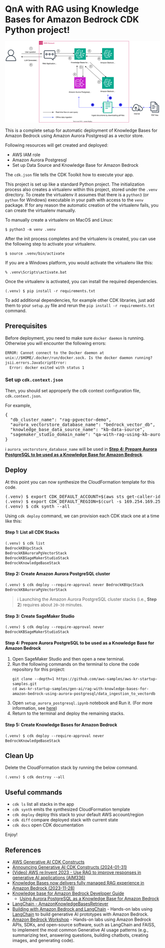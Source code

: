 # QnA with RAG using Knowledge Bases for Amazon Bedrock CDK Python project!

![rag_with_kb_for_amazon_bedrock_using_aurora_postgresql_arch](./rag_with_kb_for_amazon_bedrock_using_aurora_postgresql_arch.svg)

This is a complete setup for automatic deployment of Knowledge Bases for Amazon Bedrock using Amazon Aurora Postgresql as a vector store.

Following resources will get created and deployed:

- AWS IAM role
- Amazon Aurora Postgresql
- Set up Data Source and Knowledge Base for Amazon Bedrock

The `cdk.json` file tells the CDK Toolkit how to execute your app.

This project is set up like a standard Python project.  The initialization
process also creates a virtualenv within this project, stored under the `.venv`
directory.  To create the virtualenv it assumes that there is a `python3`
(or `python` for Windows) executable in your path with access to the `venv`
package. If for any reason the automatic creation of the virtualenv fails,
you can create the virtualenv manually.

To manually create a virtualenv on MacOS and Linux:

```
$ python3 -m venv .venv
```

After the init process completes and the virtualenv is created, you can use the following
step to activate your virtualenv.

```
$ source .venv/bin/activate
```

If you are a Windows platform, you would activate the virtualenv like this:

```
% .venv\Scripts\activate.bat
```

Once the virtualenv is activated, you can install the required dependencies.

```
(.venv) $ pip install -r requirements.txt
```

To add additional dependencies, for example other CDK libraries, just add
them to your `setup.py` file and rerun the `pip install -r requirements.txt`
command.

## Prerequisites

Before deployment, you need to make sure `docker daemon` is running.
Otherwise you will encounter the following errors:

```
ERROR: Cannot connect to the Docker daemon at unix://$HOME/.docker/run/docker.sock. Is the docker daemon running?
jsii.errors.JavaScriptError:
  Error: docker exited with status 1
```

### Set up `cdk.context.json`

Then, you should set approperly the cdk context configuration file, `cdk.context.json`.

For example,

<pre>
{
  "db_cluster_name": "rag-pgvector-demo",
  "aurora_vectorstore_database_name": "bedrock_vector_db",
  "knowledge_base_data_source_name": "kb-data-source",
  "sagemaker_studio_domain_name": "qa-with-rag-using-kb-aurora-pgvector"
}
</pre>

:information_source: `aurora_vectorstore_database_name` will be used in [**Step 4: Prepare Aurora PostgreSQL to be used as a Knowledge Base for Amazon Bedrock**](../data_ingestion_to_vectordb/setup_aurora_postgresql.ipynb).

## Deploy

At this point you can now synthesize the CloudFormation template for this code.

<pre>
(.venv) $ export CDK_DEFAULT_ACCOUNT=$(aws sts get-caller-identity --query Account --output text)
(.venv) $ export CDK_DEFAULT_REGION=$(curl -s 169.254.169.254/latest/dynamic/instance-identity/document | jq -r .region)
(.venv) $ cdk synth --all
</pre>

Using `cdk deploy` command, we can provision each CDK stack one at a time like this:

#### Step 1: List all CDK Stacks

```
(.venv) $ cdk list
BedrockKBVpcStack
BedrockKBAuroraPgVectorStack
BedrockKBSageMakerStudioStack
BedrockKnowledgeBaseStack
```

#### Step 2: Create Amazon Aurora PostgreSQL cluster

```
(.venv) $ cdk deploy --require-approval never BedrockKBVpcStack BedrockKBAuroraPgVectorStack
```

> :information_source: Launching the Amazon Aurora PostgreSQL cluster stacks (i.e., **Step 2**) requires about `20~30` minutes.

#### Step 3: Create SageMaker Studio

```
(.venv) $ cdk deploy --require-approval never BedrockKBSageMakerStudioStack
```

#### Step 4: Prepare Aurora PostgreSQL to be used as a Knowledge Base for Amazon Bedrock

1. Open SageMaker Studio and then open a new terminal.
2. Run the following commands on the terminal to clone the code repository for this project:
   ```
   git clone --depth=1 https://github.com/aws-samples/aws-kr-startup-samples.git
   cd aws-kr-startup-samples/gen-ai/rag-with-knowledge-bases-for-amazon-bedrock-using-aurora-postgresql/data_ingestion_to_vectordb
   ```
3. Open `setup_aurora_postgresql.ipynb` notebook and Run it. (For more information, see [here](../data_ingestion_to_vectordb/setup_aurora_postgresql.ipynb))
4. Return to the terminal and deploy the remaining stacks.

#### Step 5: Create Knowledge Bases for Amazon Bedrock

```
(.venv) $ cdk deploy --require-approval never BedrockKnowledgeBaseStack
```

## Clean Up

Delete the CloudFormation stack by running the below command.

```
(.venv) $ cdk destroy --all
```

## Useful commands

 * `cdk ls`          list all stacks in the app
 * `cdk synth`       emits the synthesized CloudFormation template
 * `cdk deploy`      deploy this stack to your default AWS account/region
 * `cdk diff`        compare deployed stack with current state
 * `cdk docs`        open CDK documentation

Enjoy!

## References

 * [AWS Generative AI CDK Constructs](https://awslabs.github.io/generative-ai-cdk-constructs/)
 * [Announcing Generative AI CDK Constructs (2024-01-31)](https://aws.amazon.com/blogs/devops/announcing-generative-ai-cdk-constructs/)
 * [(Video) AWS re:Invent 2023 - Use RAG to improve responses in generative AI applications (AIM336)](https://youtu.be/N0tlOXZwrSs?t=1659)
 * [Knowledge Bases now delivers fully managed RAG experience in Amazon Bedrock (2023-11-28)](https://aws.amazon.com/blogs/aws/knowledge-bases-now-delivers-fully-managed-rag-experience-in-amazon-bedrock/)
 * [Knowledge base for Amazon Bedrock Developer Guide](https://docs.aws.amazon.com/bedrock/latest/userguide/knowledge-base.html)
   * [Using Aurora PostgreSQL as a Knowledge Base for Amazon Bedrock](https://docs.aws.amazon.com/AmazonRDS/latest/AuroraUserGuide/AuroraPostgreSQL.VectorDB.html)
 * [LangChain - AmazonKnowledgeBasesRetriever](https://python.langchain.com/docs/integrations/retrievers/bedrock)
 * [Building with Amazon Bedrock and LangChain](https://catalog.workshops.aws/building-with-amazon-bedrock/en-US) - Hands-on labs using [LangChain](https://github.com/langchain-ai/langchain) to build generative AI prototypes with Amazon Bedrock.
 * [Amazon Bedrock Workshop](https://catalog.us-east-1.prod.workshops.aws/workshops/a4bdb007-5600-4368-81c5-ff5b4154f518/en-US) - Hands-on labs using Amazon Bedrock APIs, SDKs, and open-source software, such as LangChain and FAISS, to implement the most common Generative AI usage patterns (e.g., summarizing text, answering questions, building chatbots, creating images, and generating code).

